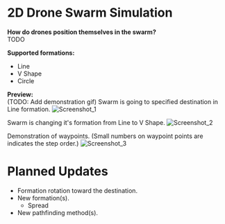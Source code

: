 # 2D Drone Swarm Simulation
<b>How do drones position themselves in the swarm?</b><br>
TODO

<b>Supported formations:</b>
* Line
* V Shape
* Circle

<b>Preview:</b><br>
(TODO: Add demonstration gif)
Swarm is going to specified destination in Line formation.
![Screenshot_1](https://user-images.githubusercontent.com/29331682/129492462-c9ac8f8a-16d5-4722-a4f5-83647d09a2be.png)

Swarm is changing it's formation from Line to V Shape.
![Screenshot_2](https://user-images.githubusercontent.com/29331682/129492460-5d739478-2247-40fd-9e52-85febd1da41a.png)

Demonstration of waypoints. (Small numbers on waypoint points are indicates the step order.)
![Screenshot_3](https://user-images.githubusercontent.com/29331682/129492463-2400b45b-63f6-49c2-944b-d0ef84a72a2b.png)

# Planned Updates
* Formation rotation toward the destination.
* New formation(s).
  * Spread
* New pathfinding method(s).
